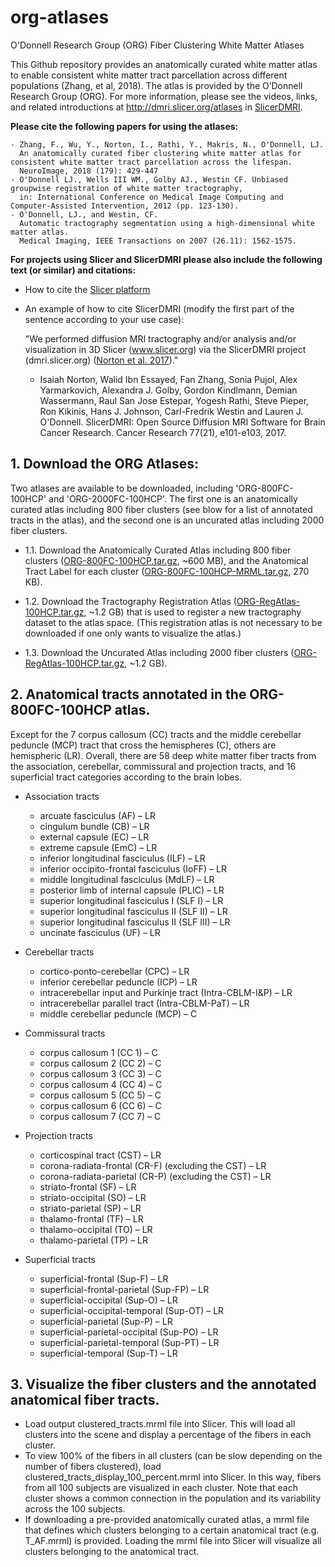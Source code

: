 # org-atlases
O'Donnell Research Group (ORG) Fiber Clustering White Matter Atlases

This Github repository provides an anatomically curated white matter atlas to enable consistent white matter tract parcellation across different populations (Zhang, et al, 2018). The  atlas is provided by the O’Donnell Research Group (ORG). For more information, please see the videos, links, and related introductions at http://dmri.slicer.org/atlases in [SlicerDMRI](http://dmri.slicer.org).

**Please cite the following papers for using the atlases:**

    - Zhang, F., Wu, Y., Norton, I., Rathi, Y., Makris, N., O'Donnell, LJ. 
      An anatomically curated fiber clustering white matter atlas for consistent white matter tract parcellation across the lifespan. 
      NeuroImage, 2018 (179): 429-447
    - O'Donnell LJ., Wells III WM., Golby AJ., Westin CF. Unbiased groupwise registration of white matter tractography, 
      in: International Conference on Medical Image Computing and Computer-Assisted Intervention, 2012 (pp. 123-130).
    - O'Donnell, LJ., and Westin, CF. 
      Automatic tractography segmentation using a high-dimensional white matter atlas. 
      Medical Imaging, IEEE Transactions on 2007 (26.11): 1562-1575.

**For projects using Slicer and SlicerDMRI please also include the following text (or similar) and citations:**

* How to cite the [Slicer platform](http://wiki.slicer.org/slicerWiki/index.php/CitingSlicer)
* An example of how to cite SlicerDMRI (modify the first part of the sentence according to your use case):

    "We performed diffusion MRI tractography and/or analysis and/or visualization in 3D Slicer (www.slicer.org) via the SlicerDMRI project (dmri.slicer.org) ([Norton et al. 2017](http://cancerres.aacrjournals.org/content/77/21/e101))."
    
    - Isaiah Norton, Walid Ibn Essayed, Fan Zhang, Sonia Pujol, Alex Yarmarkovich, Alexandra J. Golby, Gordon Kindlmann, Demian Wassermann, Raul San Jose Estepar, Yogesh Rathi, Steve Pieper, Ron Kikinis, Hans J. Johnson, Carl-Fredrik Westin and Lauren J. O'Donnell. SlicerDMRI: Open Source Diffusion MRI Software for Brain Cancer Research. Cancer Research 77(21), e101-e103, 2017.

## 1. Download the ORG Atlases:

Two atlases are available to be downloaded, including 'ORG-800FC-100HCP' and 'ORG-2000FC-100HCP'. The first one is an anatomically curated atlas including 800 fiber clusters (see blow for a list of annotated tracts in the atlas), and the second one is an uncurated atlas including 2000 fiber clusters.

* 1.1. Download the Anatomically Curated Atlas including 800 fiber clusters ([ORG-800FC-100HCP.tar.gz](https://github.com/SlicerDMRI/ORG-Atlases/releases/download/v1.0/ORG-800FC-100HCP.tar.gz), ~600 MB), and the Anatomical Tract Label for each cluster ([ORG-800FC-100HCP-MRML.tar.gz](https://github.com/SlicerDMRI/ORG-Atlases/releases/download/v1.0/ORG-800FC-100HCP-MRML.tar.gz), 270 KB).

* 1.2. Download the Tractography Registration Atlas ([ORG-RegAtlas-100HCP.tar.gz](https://github.com/SlicerDMRI/ORG-Atlases/releases/download/v1.0/ORG-RegAtlas-100HCP.tar.gz), ~1.2 GB) that is used to register a new tractography dataset to the atlas space. (This registration atlas is not necessary to be downloaded if one only wants to visualize the atlas.)

* 1.3. Download the Uncurated Atlas including 2000 fiber clusters ([ORG-RegAtlas-100HCP.tar.gz](https://github.com/SlicerDMRI/ORG-Atlases/releases/download/v1.0/ORG-RegAtlas-100HCP.tar.gz), ~1.2 GB).

<!-- ## 2. Download ORG-Atlases from github (Unsupported now). 

      git clone git@github.com:SlicerDMRI/ORG-Atlases.git

      cd ORG-Atlases
      python wm_download_anatomically_curated_atlas.py -atlas ORG-800FC-100HCP atlas_output_folder

Note that Python 2.7.X needs to be installed before running this script. --> 

## 2. Anatomical tracts annotated in the ORG-800FC-100HCP atlas. 

Except for the 7 corpus callosum (CC) tracts and the middle cerebellar peduncle (MCP) tract that cross the hemispheres (C), others are hemispheric (LR). Overall, there are 58 deep white matter fiber tracts from the association, cerebellar, commissural and projection tracts, and 16 superficial tract categories according to the brain lobes.

* Association tracts
    * arcuate fasciculus (AF) – LR
    * cingulum bundle (CB) – LR
    * external capsule (EC) – LR
    * extreme capsule (EmC) – LR
    * inferior longitudinal fasciculus (ILF) – LR
    * inferior occipito-frontal fasciculus (IoFF) – LR
    * middle longitudinal fasciculus (MdLF) – LR
    * posterior limb of internal capsule (PLIC) – LR
    * superior longitudinal fasciculus I (SLF I) – LR
    * superior longitudinal fasciculus II (SLF II) – LR
    * superior longitudinal fasciculus II (SLF III) – LR
    * uncinate fasciculus (UF) – LR

* Cerebellar tracts
    * cortico-ponto-cerebellar (CPC) – LR
    * inferior cerebellar peduncle (ICP) – LR
    * intracerebellar input and Purkinje tract (Intra-CBLM-I&P) – LR 
    * intracerebellar parallel tract (Intra-CBLM-PaT) – LR
    * middle cerebellar peduncle (MCP) – C

* Commissural tracts
    * corpus callosum 1 (CC 1) – C
    * corpus callosum 2 (CC 2) – C
    * corpus callosum 3 (CC 3) – C
    * corpus callosum 4 (CC 4) – C
    * corpus callosum 5 (CC 5) – C
    * corpus callosum 6 (CC 6) – C
    * corpus callosum 7 (CC 7) – C

* Projection tracts
    * corticospinal tract (CST) – LR
    * corona-radiata-frontal (CR-F) (excluding the CST) – LR 
    * corona-radiata-parietal (CR-P) (excluding the CST) – LR 
    * striato-frontal (SF) – LR
    * striato-occipital (SO) – LR
    * striato-parietal (SP) – LR
    * thalamo-frontal (TF) – LR
    * thalamo-occipital (TO) – LR
    * thalamo-parietal (TP) – LR

* Superficial tracts 
    * superficial-frontal (Sup-F) – LR
    * superficial-frontal-parietal (Sup-FP) – LR
    * superficial-occipital (Sup-O) – LR
    * superficial-occipital-temporal (Sup-OT) – LR
    * superficial-parietal (Sup-P) – LR
    * superficial-parietal-occipital (Sup-PO) – LR 
    * superficial-parietal-temporal (Sup-PT) – LR
    * superficial-temporal (Sup-T) – LR

## 3. Visualize the fiber clusters and the annotated anatomical fiber tracts. 

* Load output clustered_tracts.mrml file into Slicer. This will load all clusters into the scene and display a percentage of the fibers in each cluster.
* To view 100% of the fibers in all clusters (can be slow depending on the number of fibers clustered), load clustered_tracts_display_100_percent.mrml into Slicer. In this way, fibers from all 100 subjects are visualized in each cluster. Note that each cluster shows a common connection in the population and its variability across the 100 subjects.
* If downloading a pre-provided anatomically curated atlas, a mrml file that defines which clusters belonging to a certain anatomical tract (e.g. T_AF.mrml) is provided. Loading the mrml file into Slicer will visualize all clusters belonging to the anatomical tract.
